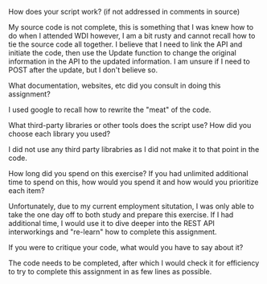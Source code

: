 How does your script work? (if not addressed in comments in source)

My source code is not complete, this is something that I was knew how to do when I attended WDI however, I am a bit rusty and cannot recall how to tie the source code all together.  I believe that I need to link the API and initiate the code, then use the Update function to change the original information in the API to the updated information.  I am unsure if I need to POST after the update, but I don't believe so. 

What documentation, websites, etc did you consult in doing this assignment?

I used google to recall how to rewrite the "meat" of the code.  

What third-party libraries or other tools does the script use? How did you choose each library you used?

I did not use any third party librabries as I did not make it to that point in the code.

How long did you spend on this exercise? If you had unlimited additional time to spend on this, how would you spend it and how would you prioritize each item?

Unfortunately, due to my current employment situtation, I was only able to take the one day off to both study and prepare this exercise.  If I had additional time, I would use it to dive deeper into the REST API interworkings and "re-learn" how to complete this assignment.

If you were to critique your code, what would you have to say about it?

The code needs to be completed, after which I would check it for efficiency to try to complete this assignment in as few lines as possible.
